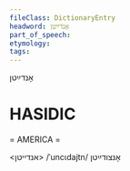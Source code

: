 ```yaml
---
fileClass: DictionaryEntry
headword: אָנדײַטן
part_of_speech: 
etymology: 
tags: 
---
```

אָנדײַטן

HASIDIC
=======
= AMERICA = 

<אנדייטן>
/ˈuncɩdajtn/ אָנצודײַטן
